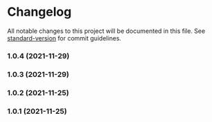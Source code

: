 # Changelog

All notable changes to this project will be documented in this file. See [standard-version](https://github.com/conventional-changelog/standard-version) for commit guidelines.

### 1.0.4 (2021-11-29)

### 1.0.3 (2021-11-29)

### 1.0.2 (2021-11-25)

### 1.0.1 (2021-11-25)
